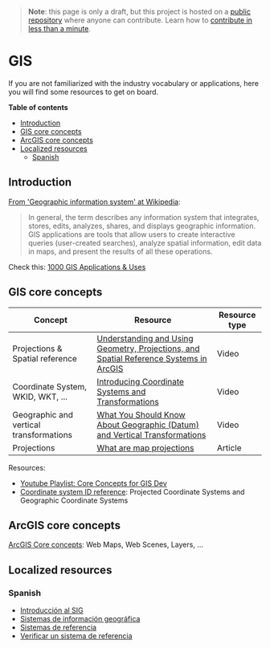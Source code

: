 > **Note**: this page is only a draft, but this project is hosted on a [public repository](https://github.com/hhkaos/awesome-arcgis) where anyone can contribute. Learn how to [contribute in less than a minute](https://github.com/hhkaos/awesome-arcgis/blob/master/CONTRIBUTING.md#contributions).

# GIS

If you are not familiarized with the industry vocabulary or applications, here you will find some resources to get on board.

<!-- START doctoc generated TOC please keep comment here to allow auto update -->
<!-- DON'T EDIT THIS SECTION, INSTEAD RE-RUN doctoc TO UPDATE -->
**Table of contents**

- [Introduction](#introduction)
- [GIS core concepts](#gis-core-concepts)
- [ArcGIS core concepts](#arcgis-core-concepts)
- [Localized resources](#localized-resources)
  - [Spanish](#spanish)

<!-- END doctoc generated TOC please keep comment here to allow auto update -->

## Introduction

[From 'Geographic information system' at Wikipedia](https://en.wikipedia.org/wiki/Geographic_information_system):

> In general, the term describes any information system that integrates, stores, edits, analyzes, shares, and displays geographic information. GIS applications are tools that allow users to create interactive queries (user-created searches), analyze spatial information, edit data in maps, and present the results of all these operations.

Check this: [1000 GIS Applications & Uses](./gis-applications/README.md)

## GIS core concepts

|Concept|Resource|Resource type|
|---|---|---|
|Projections & Spatial reference|[Understanding and Using Geometry, Projections, and Spatial Reference Systems in ArcGIS](http://www.esri.com/videos/watch?videoid=1153&isLegacy=true&title=understanding-and-using-geometry_comma_-projections_comma_-and-spatial-reference-systems-in-arcgis)|Video|
|Coordinate System, WKID, WKT, ...|[Introducing Coordinate Systems and Transformations](https://www.youtube.com/watch?v=kG6vdjDDs8s)|Video|
|Geographic and vertical transformations|[What You Should Know About Geographic (Datum) and Vertical Transformations](https://www.youtube.com/watch?v=Fh0EeB8rjys&index=3&list=PLahIW2YFPQd41lp-z3Jb5Wx2-KB1HG9jC)|Video
|Projections|[What are map projections](http://desktop.arcgis.com/en/arcmap/latest/map/projections/what-are-map-projections.htm)|Article|

Resources:

* [Youtube Playlist: Core Concepts for GIS Dev](https://www.youtube.com/playlist?list=PLahIW2YFPQd41lp-z3Jb5Wx2-KB1HG9jC)
* [Coordinate system ID reference](https://developers.arcgis.com/javascript/3/jshelp/ref_coordsystems.html): Projected Coordinate Systems and Geographic Coordinate Systems

## ArcGIS core concepts

[ArcGIS Core concepts](https://developers.arcgis.com/documentation/#core-concepts): Web Maps, Web Scenes, Layers, ...


## Localized resources

### Spanish

* [Introducción al SIG](https://geogeeks.maps.arcgis.com/apps/MapJournal/index.html?appid=3aac420a47244b6983e0fca88e39983b)
* [Sistemas de información geográfica](https://www.youtube.com/watch?v=c4k4kYQSssg&index=6&list=PLwq5dz_FjCx6F9SsNuQVQQKyGzuEuu1hd)
* [Sistemas de referencia](https://www.youtube.com/watch?v=jvLlq7PILTg&list=PLwq5dz_FjCx6F9SsNuQVQQKyGzuEuu1hd&index=7)
* [Verificar un sistema de referencia](https://www.youtube.com/watch?v=5tMv8Fi_MD8&list=PLwq5dz_FjCx6F9SsNuQVQQKyGzuEuu1hd&index=8)

